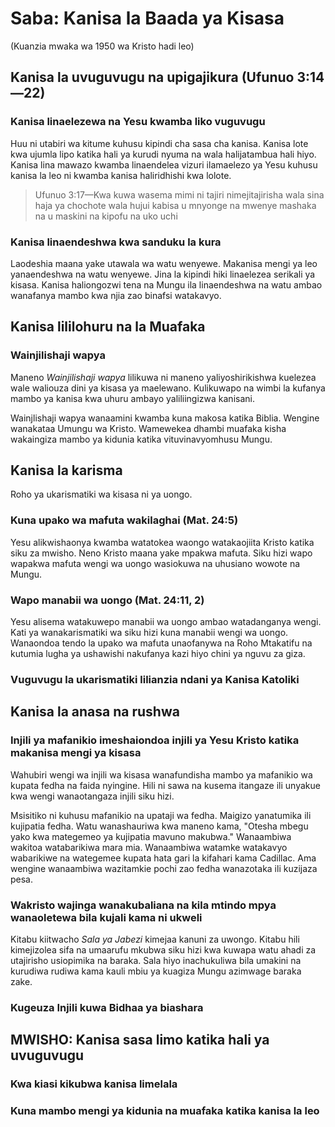 # Saba: Kanisa la Baada ya Kisasa

(Kuanzia mwaka wa 1950 wa Kristo hadi leo)

## Kanisa la uvuguvugu na upigajikura (Ufunuo 3:14—22)

### Kanisa linaelezewa na Yesu kwamba liko vuguvugu

Huu ni utabiri wa kitume kuhusu kipindi cha sasa cha kanisa. Kanisa lote kwa ujumla lipo katika hali ya kurudi nyuma na wala halijatambua hali hiyo. Kanisa lina mawazo kwamba linaendelea vizuri ilamaelezo ya Yesu kuhusu kanisa la leo ni kwamba kanisa haliridhishi kwa lolote.

> Ufunuo 3:17&mdash;Kwa kuwa wasema mimi ni tajiri nimejitajirisha wala sina haja ya chochote wala hujui kabisa u mnyonge na mwenye mashaka na u maskini na kipofu na uko uchi

### Kanisa linaendeshwa kwa sanduku la kura

Laodeshia maana yake utawala wa watu wenyewe. Makanisa mengi ya leo yanaendeshwa na watu wenyewe. Jina la kipindi hiki linaelezea serikali ya kisasa. Kanisa haliongozwi tena na Mungu ila linaendeshwa na watu ambao wanafanya mambo kwa njia zao binafsi watakavyo.

## Kanisa lililohuru na la Muafaka

### Wainjilishaji wapya

Maneno _Wainjilishaji wapya_ lilikuwa ni maneno yaliyoshirikishwa kuelezea wale waliouza dini ya kisasa ya maelewano. Kulikuwapo na wimbi la kufanya mambo ya kanisa kwa uhuru ambayo yaliliingizwa kanisani.

Wainjlishaji wapya wanaamini kwamba kuna makosa katika Biblia. Wengine wanakataa Umungu wa Kristo. Wamewekea dhambi muafaka kisha wakaingiza mambo ya kidunia katika vituvinavyomhusu Mungu.

## Kanisa la karisma

Roho ya ukarismatiki wa kisasa ni ya uongo.

### Kuna upako wa mafuta wakilaghai (Mat. 24:5)

Yesu alikwishaonya kwamba watatokea waongo watakaojiita Kristo katika siku za mwisho. Neno Kristo maana yake mpakwa mafuta. Siku hizi wapo wapakwa mafuta wengi wa uongo wasiokuwa na uhusiano wowote na Mungu.

### Wapo manabii wa uongo (Mat. 24:11, 2)

Yesu alisema watakuwepo manabii wa uongo ambao watadanganya wengi. Kati ya wanakarismatiki wa siku hizi kuna manabii wengi wa uongo. Wanaondoa tendo la upako wa mafuta unaofanywa na Roho Mtakatifu na kutumia lugha ya ushawishi nakufanya kazi hiyo chini ya nguvu za giza.

### Vuguvugu la ukarismatiki lilianzia ndani ya Kanisa Katoliki

## Kanisa la anasa na rushwa

### Injili ya mafanikio imeshaiondoa injili ya Yesu Kristo katika makanisa mengi ya kisasa

Wahubiri wengi wa injili wa kisasa wanafundisha mambo ya mafanikio wa kupata fedha na faida nyingine. Hili ni sawa na kusema itangaze ili unyakue kwa wengi wanaotangaza injili siku hizi.

Msisitiko ni kuhusu mafanikio na upataji wa fedha. Maigizo yanatumika ili kujipatia fedha. Watu wanashauriwa kwa maneno kama, "Otesha mbegu yako kwa mategemeo ya kujipatia mavuno makubwa." Wanaambiwa wakitoa watabarikiwa mara mia. Wanaambiwa watamke watakavyo wabarikiwe na wategemee kupata hata gari la kifahari kama Cadillac. Ama wengine wanaambiwa wazitamkie pochi zao fedha wanazotaka ili kuzijaza pesa.

### Wakristo wajinga wanakubaliana na kila mtindo mpya wanaoletewa bila kujali kama ni ukweli

Kitabu kiitwacho _Sala ya Jabezi_ kimejaa kanuni za uwongo. Kitabu hili kimejizolea sifa na umaarufu mkubwa siku hizi kwa kuwapa watu ahadi za utajirisho usiopimika na baraka. Sala hiyo inachukuliwa bila umakini na kurudiwa rudiwa kama kauli mbiu ya kuagiza Mungu azimwage baraka zake.

### Kugeuza Injili kuwa Bidhaa ya biashara

## MWISHO: Kanisa sasa limo katika hali ya uvuguvugu

### Kwa kiasi kikubwa kanisa limelala

### Kuna mambo mengi ya kidunia na muafaka katika kanisa la leo